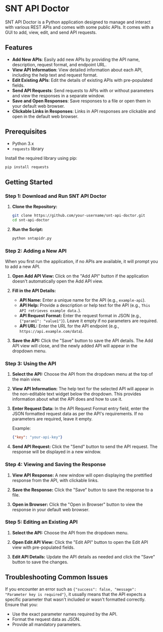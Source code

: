 # SNT API Doctor

SNT API Doctor is a Python application designed to manage and interact with various REST APIs and comes with some public APIs. It comes with a GUI to add, view, edit, and send API requests.

## Features

- **Add New APIs**: Easily add new APIs by providing the API name, description, request format, and endpoint URL.
- **View API Information**: View detailed information about each API, including the help text and request format.
- **Edit Existing APIs**: Edit the details of existing APIs with pre-populated fields.
- **Send API Requests**: Send requests to APIs with or without parameters and view the responses in a separate window.
- **Save and Open Responses**: Save responses to a file or open them in your default web browser.
- **Clickable Links in Responses**: Links in API responses are clickable and open in the default web browser.

## Prerequisites

- Python 3.x
- `requests` library

Install the required library using pip:
```bash
pip install requests
```

## Getting Started

### Step 1: Download and Run SNT API Doctor

1. **Clone the Repository:**
   ```bash
   git clone https://github.com/your-username/snt-api-doctor.git
   cd snt-api-doctor
   ```

2. **Run the Script:**
   ```bash
   python sntapidr.py
   ```

### Step 2: Adding a New API

When you first run the application, if no APIs are available, it will prompt you to add a new API.

1. **Open Add API View:**
   Click on the "Add API" button if the application doesn't automatically open the Add API view.

2. **Fill in the API Details:**
   - **API Name:** Enter a unique name for the API (e.g., `example-api`).
   - **API Help:** Provide a description or help text for the API (e.g., `This API retrieves example data.`).
   - **API Request Format:** Enter the request format in JSON (e.g., `{"param1": "value1"}`). Leave it empty if no parameters are required.
   - **API URL:** Enter the URL for the API endpoint (e.g., `https://api.example.com/data`).

3. **Save the API:**
   Click the "Save" button to save the API details. The Add API view will close, and the newly added API will appear in the dropdown menu.

### Step 3: Using the API

1. **Select the API:**
   Choose the API from the dropdown menu at the top of the main view.

2. **View API Information:**
   The help text for the selected API will appear in the non-editable text widget below the dropdown. This provides information about what the API does and how to use it.

3. **Enter Request Data:**
   In the API Request Format entry field, enter the JSON formatted request data as per the API's requirements. If no parameters are required, leave it empty.

   Example:
   ```json
   {"key": "your-api-key"}
   ```

4. **Send API Request:**
   Click the "Send" button to send the API request. The response will be displayed in a new window.

### Step 4: Viewing and Saving the Response

1. **View API Response:**
   A new window will open displaying the prettified response from the API, with clickable links.

2. **Save the Response:**
   Click the "Save" button to save the response to a file.

3. **Open in Browser:**
   Click the "Open in Browser" button to view the response in your default web browser.

### Step 5: Editing an Existing API

1. **Select the API:**
   Choose the API from the dropdown menu.

2. **Open Edit API View:**
   Click the "Edit API" button to open the Edit API view with pre-populated fields.

3. **Edit API Details:**
   Update the API details as needed and click the "Save" button to save the changes.

## Troubleshooting Common Issues

If you encounter an error such as `{"success": false, "message": "Parameter key is required"}`, it usually means that the API expects a specific parameter that wasn't included or wasn't formatted correctly. Ensure that you:
- Use the exact parameter names required by the API.
- Format the request data as JSON.
- Provide all mandatory parameters.